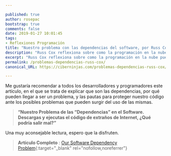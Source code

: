 ```yaml
---

published: true
author: rosepac
bootstrap: true
comments: false
date: 2019-01-27 10:01:45
tags:
- Reflexiones Programación
title: "Nuestro problema con las dependencias del software, por Russ Cox"
description: "Russ Cox reflexiona sobre como la programación en la nube puede producir dudas a la hora de pasar a producción."
excerpt: "Russ Cox reflexiona sobre como la programación en la nube puede producir dudas a la hora de pasar a producción."
permalink: /problemas-dependencias-russ-cox/
canonical_URL: https://ciberninjas.com/problemas-dependencias-russ-cox/

---
```


Me gustaría recomendar a todos los desarrolladores y programadores este artículo, en el que se trata de explicar que son las dependencias, por qué pueden llegar a ser un problema, y las pautas para proteger nuestro código ante los posibles problemas que pueden surgir del uso de las mismas.

> **“Nuestro Problema de las “Dependencias” en el Software. Descargas y ejecutas el código de extraños de Internet, ¿Qué podría salir mal?”**

Una muy aconsejable lectura, espero que la disfruten.

> **Artículo Completo** : [Our Software Dependency Problem](https://kutt.it/dependenciasdelsoftware){:target="_blank" rel="nofollow,noreferrer"}